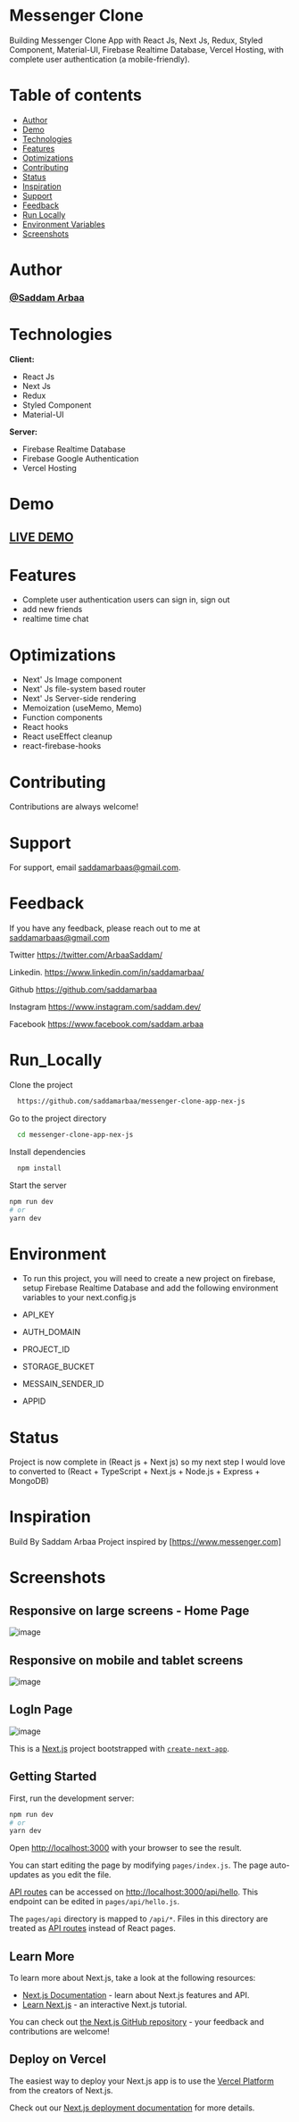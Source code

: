 # Messenger Clone

 Building Messenger Clone App with React Js, Next Js, Redux, Styled Component, 
 Material-UI, Firebase Realtime Database, Vercel Hosting, 
 with complete user authentication (a mobile-friendly).

  
   
# Table of contents

-  [Author](#Author)
-  [Demo](#Demo)
-  [Technologies](#Technologies)
-  [Features](#Features)
-  [Optimizations](#Optimizations)
-  [Contributing](#Contributing)
-  [Status](#status)
-  [Inspiration](#inspiration)
-  [Support](#Support)
-  [Feedback](#Feedback)
-  [Run Locally](#Run_Locally)
-  [Environment Variables](#Environment)
-  [Screenshots](#Screenshots)



# Author

### <a href="https://github.com/saddamarbaa">@Saddam Arbaa</a>



# Technologies

**Client:**

-  React Js
-  Next Js
-  Redux
-  Styled Component
-  Material-UI

**Server:**

-  Firebase Realtime Database
-  Firebase Google Authentication
-  Vercel Hosting



# Demo

## <a href="https://messenger-clone-app-nex-js.vercel.app/">LIVE DEMO</a>





# Features

-  Complete user authentication users can sign in, sign out
-  add new friends
-  realtime time chat



#  Optimizations
-  Next' Js Image component
-  Next' Js file-system based router
-  Next' Js Server-side rendering
-  Memoization (useMemo, Memo)
-  Function components
-  React hooks
-  React useEffect cleanup
-  react-firebase-hooks



# Contributing

Contributions are always welcome!


# Support

For support, email saddamarbaas@gmail.com.


# Feedback

If you have any feedback, please reach out to me at saddamarbaas@gmail.com

Twitter
https://twitter.com/ArbaaSaddam/

Linkedin.
https://www.linkedin.com/in/saddamarbaa/

Github
https://github.com/saddamarbaa

Instagram
https://www.instagram.com/saddam.dev/

Facebook
https://www.facebook.com/saddam.arbaa



# Run_Locally

Clone the project

```bash
  https://github.com/saddamarbaa/messenger-clone-app-nex-js
```

Go to the project directory

```bash
  cd messenger-clone-app-nex-js
```

Install dependencies

```bash
  npm install
```

Start the server

```bash
npm run dev
# or
yarn dev
```

# Environment

- To run this project, you will need to create a new project on firebase, setup Firebase Realtime Database and add the following environment variables to your next.config.js

-  API_KEY
-  AUTH_DOMAIN
-  PROJECT_ID
-  STORAGE_BUCKET
-  MESSAIN_SENDER_ID
-  APPID


# Status

Project is now complete in (React js + Next js) so my next step I would love to converted to (React + TypeScript + Next.js + Node.js + Express + MongoDB)


# Inspiration

Build By Saddam Arbaa Project inspired by [https://www.messenger.com]




# Screenshots

##  Responsive on large screens - Home Page 

![image](https://user-images.githubusercontent.com/51326421/130917825-97c531cc-780a-4429-8695-25f05dfdb8da.png)





## Responsive on mobile and tablet screens 
![image](https://user-images.githubusercontent.com/51326421/130917897-00b06248-02aa-40d3-8b21-1816edbe2ec6.png)






## LogIn Page

![image](https://user-images.githubusercontent.com/51326421/130917956-261b85d0-f399-4e58-8199-45ad21347c41.png)




This is a [Next.js](https://nextjs.org/) project bootstrapped with [`create-next-app`](https://github.com/vercel/next.js/tree/canary/packages/create-next-app).

## Getting Started

First, run the development server:

```bash
npm run dev
# or
yarn dev
```

Open [http://localhost:3000](http://localhost:3000) with your browser to see the result.

You can start editing the page by modifying `pages/index.js`. The page auto-updates as you edit the file.

[API routes](https://nextjs.org/docs/api-routes/introduction) can be accessed on [http://localhost:3000/api/hello](http://localhost:3000/api/hello). This endpoint can be edited in `pages/api/hello.js`.

The `pages/api` directory is mapped to `/api/*`. Files in this directory are treated as [API routes](https://nextjs.org/docs/api-routes/introduction) instead of React pages.

## Learn More

To learn more about Next.js, take a look at the following resources:

- [Next.js Documentation](https://nextjs.org/docs) - learn about Next.js features and API.
- [Learn Next.js](https://nextjs.org/learn) - an interactive Next.js tutorial.

You can check out [the Next.js GitHub repository](https://github.com/vercel/next.js/) - your feedback and contributions are welcome!

## Deploy on Vercel

The easiest way to deploy your Next.js app is to use the [Vercel Platform](https://vercel.com/new?utm_medium=default-template&filter=next.js&utm_source=create-next-app&utm_campaign=create-next-app-readme) from the creators of Next.js.

Check out our [Next.js deployment documentation](https://nextjs.org/docs/deployment) for more details.
